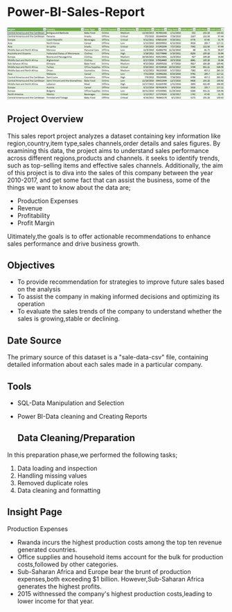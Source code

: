 # Power-BI-Sales-Report

![](500Salesdataset.JPG)

## Project Overview

This sales report project analyzes a dataset containing key information like region,country,item type,sales channels,order details and sales figures. By examining this data, the project aims to understand sales performance across different regions,products and channels. it seeks to identify trends, such as top-selling items and effective sales channels. Additionally, the aim of this project is to diva into the sales of this company between the year 2010-2017, and get some fact that can assist the business, some of the things we want to know about the data are;
* Production Expenses
* Revenue
* Profitability
* Profit Margin
  
Uitimately,the goals is to offer actionable recommendations to enhance sales performance and drive business growth.

## Objectives

* To provide recommendation for strategies to improve future sales based on the analysis
* To assist the company in making informed decisions and optimizing its operation
* To evaluate the sales trends of the company to understand whether the sales is growing,stable or declining.

## Date Source
The primary source of this dataset is a "sale-data-csv" file, containing detailed information about each sales made in a particular company.

## Tools
- SQL-Data Manipulation and Selection
- Power BI-Data cleaning and Creating Reports

  ## Data Cleaning/Preparation
In this preparation phase,we performed the following tasks;
1. Data loading and inspection
2. Handling missing values
3. Removed duplicate roles
4. Data cleaning and formatting

## Insight Page
 Production Expenses
 
 *  Rwanda incurs the highest production costs among the top ten revenue generated countries.
 *  Office supplies and household items account for the bulk for production costs,followed by other categories.
 *  Sub-Saharan Africa and Europe bear the brunt of production expenses,both exceeding $1 billion. However,Sub-Saharan Africa generates the highest profits.
 *  2015 withnessed the company's highest production costs,leading to lower income for that year.

   
 
   


   
   
